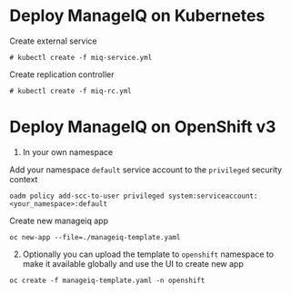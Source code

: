 Deploy ManageIQ on Kubernetes 
==
Create external service
```
# kubectl create -f miq-service.yml
```
Create replication controller
```
# kubectl create -f miq-rc.yml
```

Deploy ManageIQ on OpenShift v3 
==
1. In your own namespace

  Add your namespace `default` service account to the `privileged` security context
  ```
  oadm policy add-scc-to-user privileged system:serviceaccount:<your_namespace>:default
  ```
  
  Create new manageiq app
  ```
  oc new-app --file=./manageiq-template.yaml
  ```
2. Optionally you can upload the template to `openshift` namespace to make it available globally and use the UI to create new app

  ```
  oc create -f manageiq-template.yaml -n openshift
  ```
